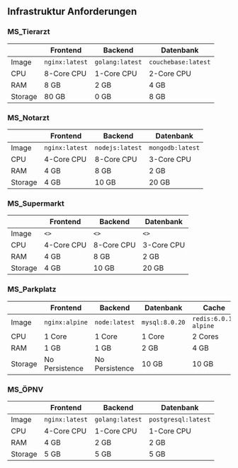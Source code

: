 ## Infrastruktur Anforderungen



### MS_Tierarzt

|         | Frontend       | Backend         | Datenbank           |
| ------- | -------------- | --------------- | ------------------- |
| Image   | `nginx:latest` | `golang:latest` | `couchebase:latest` |
| CPU     | 8-Core CPU     | 1-Core CPU      | 2-Core CPU          |
| RAM     | 8 GB           | 2 GB            | 4 GB                |
| Storage | 80 GB          | 0 GB            | 8 GB                |

### MS_Notarzt

|         | Frontend       | Backend         | Datenbank        |
| ------- | -------------- | --------------- | ---------------- |
| Image   | `nginx:latest` | `nodejs:latest` | `mongodb:latest` |
| CPU     | 4-Core CPU     | 8-Core CPU      | 3-Core CPU       |
| RAM     | 4 GB           | 8 GB            | 2 GB             |
| Storage | 4 GB           | 10 GB           | 20 GB            |



### MS_Supermarkt

|         | Frontend   | Backend    | Datenbank  |
| ------- | ---------- | ---------- | ---------- |
| Image   | `<>`       | `<>`       | `<>`       |
| CPU     | 4-Core CPU | 8-Core CPU | 3-Core CPU |
| RAM     | 4 GB       | 8 GB       | 2 GB       |
| Storage | 4 GB       | 10 GB      | 20 GB      |

### MS_Parkplatz

|         | Frontend       | Backend        | Datenbank      | Cache                |
| ------- | -------------- | -------------- | -------------- | -------------------- |
| Image   | `nginx:alpine` | `node:latest`  | `mysql:8.0.20` | `redis:6.0.1-alpine` | 
| CPU     | 1 Core         | 1 Core         |  1 Core        |  2 Cores             |
| RAM     | 1 GB           | 1 GB           |  2 GB          |  4 GB                |
| Storage | No Persistence | No Persistence | 10 GB          | 10 GB                |

### MS_ÖPNV

|         | Frontend       | Backend         | Datenbank           |
| ------- | -------------- | --------------- | ------------------- |
| Image   | `nginx:latest` | `golang:latest` | `postgresql:latest` |
| CPU     | 4-Core CPU     | 1-Core CPU      | 1-Core CPU          |
| RAM     | 4 GB           | 2 GB            | 2 GB                |
| Storage | 5 GB           | 5 GB            | 5 GB                |

